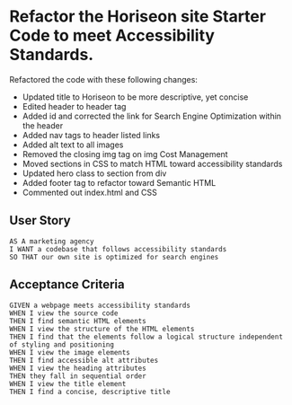 # Refactor the Horiseon site Starter Code to meet Accessibility Standards.

Refactored the code with these following changes:

* Updated title to Horiseon to be more descriptive, yet concise
* Edited header to header tag
* Added id and corrected the link for Search Engine Optimization within the header
* Added nav tags to header listed links
* Added alt text to all images
* Removed the closing img tag on img Cost Management
* Moved sections in CSS to match HTML toward accessibility standards
* Updated hero class to section from div
* Added footer tag to refactor toward Semantic HTML
* Commented out index.html and CSS  


## User Story

```
AS A marketing agency
I WANT a codebase that follows accessibility standards
SO THAT our own site is optimized for search engines
```

## Acceptance Criteria

```
GIVEN a webpage meets accessibility standards
WHEN I view the source code
THEN I find semantic HTML elements
WHEN I view the structure of the HTML elements
THEN I find that the elements follow a logical structure independent of styling and positioning
WHEN I view the image elements
THEN I find accessible alt attributes
WHEN I view the heading attributes
THEN they fall in sequential order
WHEN I view the title element
THEN I find a concise, descriptive title
```
